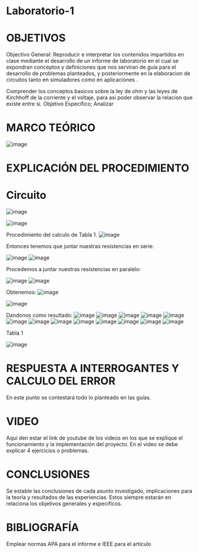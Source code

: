 # Laboratorio-1
# OBJETIVOS
Objectivo General:
Reproducir e interpretar los contenidos impartidos en clase mediante el desarrollo de un  informe de laboratorio en el cual se expondran conceptos y definiciones que nos serviran de guia para el desarrollo de problemas planteados, y posteriormente en la elaboracion de circuitos tanto en simuladores como en aplicaciones .

Comprender los conceptos basicos sobre la ley de ohm y las leyes de Kirchhoff de la corriente y el voltaje, para asi poder observar la relacion que existe entre si.
Objetivo Especifico;
Analizar 



# MARCO TEÓRICO
![image](https://user-images.githubusercontent.com/84587118/121125350-0aa92a80-c7ec-11eb-9e73-73ceefdf711d.png)


# EXPLICACIÓN DEL PROCEDIMIENTO

# Circuito
![image](https://user-images.githubusercontent.com/84412132/121118229-1cd09c00-c7df-11eb-9c17-0004e4256cd8.png)

![image](https://user-images.githubusercontent.com/84412132/121108130-d07d6000-c7ce-11eb-91e7-2f88df472568.png)


Procedimiento del calculo de Tabla 1.
![image](https://user-images.githubusercontent.com/84412132/121108174-e723b700-c7ce-11eb-9fe8-0906253c82b4.png)

Entonces tenemos que juntar nuestras resistencias en serie:

![image](https://user-images.githubusercontent.com/84412132/121108483-70d38480-c7cf-11eb-8185-a81441c528fa.png)
![image](https://user-images.githubusercontent.com/84412132/121106744-387e7700-c7cc-11eb-9219-b61930f20de8.png)

Procedemos a juntar nuestras resistencias en paralelo:

![image](https://user-images.githubusercontent.com/84412132/121108644-b98b3d80-c7cf-11eb-8803-966f6507c160.png)
![image](https://user-images.githubusercontent.com/84412132/121115242-7e423c00-c7da-11eb-91f9-6895e9be9c10.png)


Obtenemos: 
![image](https://user-images.githubusercontent.com/84412132/121116416-1bea3b00-c7dc-11eb-8300-41d9c1fe904c.png)

![image](https://user-images.githubusercontent.com/84412132/121109104-88f7d380-c7d0-11eb-9f42-e46b337a9244.png)

 Dandonos como resultado: 
 ![image](https://user-images.githubusercontent.com/84412132/121109216-bf355300-c7d0-11eb-9b00-8012838e979f.png)
 ![image](https://user-images.githubusercontent.com/84412132/121116008-7fc03400-c7db-11eb-808d-2564df45c767.png)
![image](https://user-images.githubusercontent.com/84412132/121116039-8babf600-c7db-11eb-930d-1276dbec5a3f.png)
![image](https://user-images.githubusercontent.com/84412132/121116102-a2eae380-c7db-11eb-8c39-2092e0da6dc0.png)
![image](https://user-images.githubusercontent.com/84412132/121116147-b4cc8680-c7db-11eb-881a-a3201e735d33.png)
![image](https://user-images.githubusercontent.com/84412132/121116474-3b816380-c7dc-11eb-99ce-cfa8c3159707.png)
![image](https://user-images.githubusercontent.com/84412132/121116503-4936e900-c7dc-11eb-9e33-147b4154eda4.png)
![image](https://user-images.githubusercontent.com/84412132/121116531-505df700-c7dc-11eb-940d-a400a5e79fb4.png)
![image](https://user-images.githubusercontent.com/84412132/121116554-59e75f00-c7dc-11eb-8f30-48e41fb178ea.png)
![image](https://user-images.githubusercontent.com/84412132/121116574-610e6d00-c7dc-11eb-81c7-68769f98cf0c.png)
![image](https://user-images.githubusercontent.com/84412132/121116596-69ff3e80-c7dc-11eb-9d25-20c00af3ed01.png)
![image](https://user-images.githubusercontent.com/84412132/121116616-708db600-c7dc-11eb-8bbc-a26af8ddad34.png)
![image](https://user-images.githubusercontent.com/84412132/121116643-784d5a80-c7dc-11eb-94d5-65b7a91902b4.png)

Tabla 1


![image](https://user-images.githubusercontent.com/84412132/121117877-7d130e00-c7de-11eb-9120-8449c92d1846.png)









# RESPUESTA A INTERROGANTES Y CALCULO DEL ERROR
En este punto se contestará todo lo planteado en las guías.

# VIDEO
Aqui den estar el link de youtube de los videos en los que se explique el funcionamiento y la implementación del proyecto. En el video se debe explicar 4 ejercicios o problemas.

# CONCLUSIONES
Se estable las conclusiones de cada asunto investigado, implicaciones para la teoría y resultados de las experiencias. Estos siempre estarán en relaciona los objetivos generales y específicos.

# BIBLIOGRAFÍA
Emplear normas APA para el informe e IEEE para el artículo




